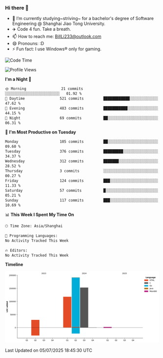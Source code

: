 ### Hi there 👋
- 🌱 I’m currently studying~striving~ for a bachelor's degree of Software Engineering @ Shanghai Jiao Tong University.
- ✈️ Code 4 fun. Take a breath.
- 📫 How to reach me: BillLi233@outlook.com
- 😄 Pronouns: :D
- ⚡ Fun fact: I use Windows® only for gaming.

<!--START_SECTION:waka-->
![Code Time](http://img.shields.io/badge/Code%20Time-439%20hrs%2047%20mins-blue)

![Profile Views](http://img.shields.io/badge/Profile%20Views-0-blue)

**I'm a Night 🦉** 

```text
🌞 Morning                21 commits          ░░░░░░░░░░░░░░░░░░░░░░░░░   01.92 % 
🌆 Daytime                521 commits         ████████████░░░░░░░░░░░░░   47.62 % 
🌃 Evening                483 commits         ███████████░░░░░░░░░░░░░░   44.15 % 
🌙 Night                  69 commits          ██░░░░░░░░░░░░░░░░░░░░░░░   06.31 % 
```
📅 **I'm Most Productive on Tuesday** 

```text
Monday                   105 commits         ██░░░░░░░░░░░░░░░░░░░░░░░   09.60 % 
Tuesday                  376 commits         █████████░░░░░░░░░░░░░░░░   34.37 % 
Wednesday                312 commits         ███████░░░░░░░░░░░░░░░░░░   28.52 % 
Thursday                 3 commits           ░░░░░░░░░░░░░░░░░░░░░░░░░   00.27 % 
Friday                   124 commits         ███░░░░░░░░░░░░░░░░░░░░░░   11.33 % 
Saturday                 57 commits          █░░░░░░░░░░░░░░░░░░░░░░░░   05.21 % 
Sunday                   117 commits         ███░░░░░░░░░░░░░░░░░░░░░░   10.69 % 
```


📊 **This Week I Spent My Time On** 

```text
🕑︎ Time Zone: Asia/Shanghai

💬 Programming Languages: 
No Activity Tracked This Week

🔥 Editors: 
No Activity Tracked This Week
```

**Timeline**

![Lines of Code chart](https://raw.githubusercontent.com/GMH233/GMH233/main/assets/bar_graph.png)


 Last Updated on 05/07/2025 18:45:30 UTC
<!--END_SECTION:waka-->

<!--
**GMH233/GMH233** is a ✨ _special_ ✨ repository because its `README.md` (this file) appears on your GitHub profile.

Here are some ideas to get you started:

- 🔭 I’m currently working on ...
- 🌱 I’m currently learning ...
- 👯 I’m looking to collaborate on ...
- 🤔 I’m looking for help with ...
- 💬 Ask me about ...
- 📫 How to reach me: ...
- 😄 Pronouns: ...
- ⚡ Fun fact: ...
-->
